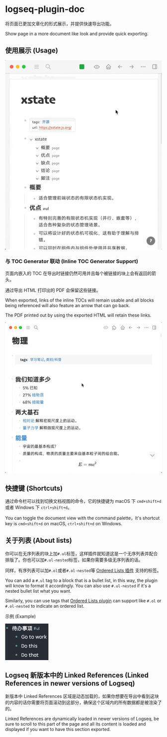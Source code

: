 # logseq-plugin-doc

将页面已更加文章化的形式展示，并提供快速导出功能。

Show page in a more document like look and provide quick exporting.

## 使用展示 (Usage)

![demo](./demo.gif)

### 与 TOC Generator 联动 (Inline TOC Generator Support)

页面内嵌入的 TOC 在导出时链接仍然可用并且每个被链接的块上会有返回的箭头。

通过导出 HTML 打印出的 PDF 会保留这些链接。

When exported, links of the inline TOCs will remain usable and all blocks being referenced will also feature an arrow that can go back.

The PDF printed out by using the exported HTML will retain these links.

![toc demo](./toc_demo.gif)

## 快捷键 (Shortcuts)

通过命令栏可以找到切换文档视图的命令，它的快捷键为 macOS 下 `cmd+shift+d` 或者 Windows 下 `ctrl+shift+d`。

You can toggle the document view with the command palette，It's shortcut key is `cmd+shift+d` on macOS, `ctrl+shift+d` on Windows.

## 关于列表 (About lists)

你可以在无序列表的块上加`#.ul`标签，这样插件就知道这是一个无序列表并配合排版了。你也可以加`#.ul-nested`标签，如果你需要多级无序列表的话。

同样，有序列表可以加`#.ol`或者`#.ol-nested`等 [Ordered Lists 插件](https://github.com/sethyuan/logseq-plugin-ol) 支持的标签。

You can add a `#.ul` tag to a block that is a bullet list, in this way, the plugin will know to format it accordingly. You can also use `#.ul-nested` if it's a nested bullet list what you want.

Similarly, you can use tags that [Ordered Lists plugin](https://github.com/sethyuan/logseq-plugin-ol) can support like `#.ol` or `#.ol-nested` to indicate an ordered list.

示例 (Example)

![Bullet List](./bullets.png)

## Logseq 新版本中的 Linked References (Linked References in newer versions of Logseq)

新版本中 Linked References 区域是动态加载的，如果你想要在导出中看到这块的内容的话你需要将页面滚动到这部分，确保这个区域内的所有数据都是被渲染了的。

Linked References are dynamically loaded in newer versions of Logseq, be sure to scroll to this part of the page and all its content is loaded and displayed if you want to have this section exported.
